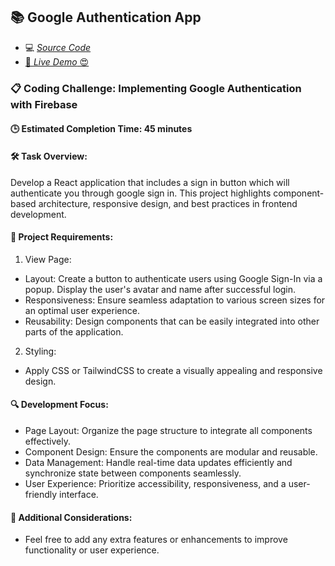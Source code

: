 ## 📚 Google Authentication App

- 💻 [_Source Code_](/src/features/google-auth)
- [🚀 _Live Demo_ 😍](https://devfoundry.netlify.app/google-auth)

### 📋 Coding Challenge: Implementing Google Authentication with Firebase

#### 🕒 Estimated Completion Time: 45 minutes

#### 🛠️ Task Overview:

Develop a React application that includes a sign in button which will authenticate you through google sign in. This project highlights component-based architecture, responsive design, and best practices in frontend development.

#### 📌 Project Requirements:

1. View Page:

- Layout: Create a button to authenticate users using Google Sign-In via a popup. Display the user's avatar and name after successful login.
- Responsiveness: Ensure seamless adaptation to various screen sizes for an optimal user experience.
- Reusability: Design components that can be easily integrated into other parts of the application.

2. Styling:

- Apply CSS or TailwindCSS to create a visually appealing and responsive design.

#### 🔍 Development Focus:

- Page Layout: Organize the page structure to integrate all components effectively.
- Component Design: Ensure the components are modular and reusable.
- Data Management: Handle real-time data updates efficiently and synchronize state between components seamlessly.
- User Experience: Prioritize accessibility, responsiveness, and a user-friendly interface.

#### 🌟 Additional Considerations:

- Feel free to add any extra features or enhancements to improve functionality or user experience.
